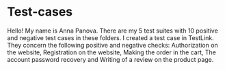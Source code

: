 # Test-cases

Hello! My name is Anna Panova. There are my 5 test suites with 10 positive and negative test cases in these folders. 
I created a test case in TestLink. They concern the following positive and negative checks: Authorization on the website, Registration on the website, Making the order in the cart, The account password recovery and Writing of a review on the product page.

